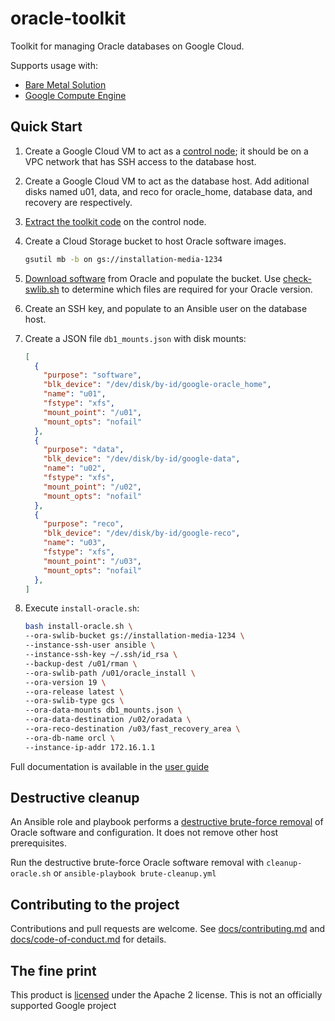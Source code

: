 # oracle-toolkit

Toolkit for managing Oracle databases on Google Cloud.

Supports usage with:

- [Bare Metal Solution](https://cloud.google.com/bare-metal)
- [Google Compute Engine](https://cloud.google.com/products/compute)

## Quick Start

1. Create a Google Cloud VM to act as a [control node](/docs/user-guide.md#control-node-requirements); it should be on a VPC network that has SSH access to the database host.
1. Create a Google Cloud VM to act as the database host. Add aditional disks named u01, data, and reco for oracle_home, database data, and recovery are respectively.
1. [Extract the toolkit code](/docs/user-guide.md#installing-the-toolkit) on the control node.
1. Create a Cloud Storage bucket to host Oracle software images.
     ```bash
     gsutil mb -b on gs://installation-media-1234
     ```
1. [Download software](/docs/user-guide.md#downloading-and-staging-the-oracle-software) from Oracle and populate the bucket. Use [check-swlib.sh](/docs/user-guide.md#validating-media) to determine which files are required for your Oracle version.

1. Create an SSH key, and populate to an Ansible user on the database host.
1. Create a JSON file `db1_mounts.json` with disk mounts:
   ```json
   [
     {
       "purpose": "software",
       "blk_device": "/dev/disk/by-id/google-oracle_home",
       "name": "u01",
       "fstype": "xfs",
       "mount_point": "/u01",
       "mount_opts": "nofail"
     },
     {
       "purpose": "data",
       "blk_device": "/dev/disk/by-id/google-data",
       "name": "u02",
       "fstype": "xfs",
       "mount_point": "/u02",
       "mount_opts": "nofail"
     },
     {
       "purpose": "reco",
       "blk_device": "/dev/disk/by-id/google-reco",
       "name": "u03",
       "fstype": "xfs",
       "mount_point": "/u03",
       "mount_opts": "nofail"
     },
   ]
   ```
1. Execute `install-oracle.sh`:
   ```bash
   bash install-oracle.sh \
   --ora-swlib-bucket gs://installation-media-1234 \
   --instance-ssh-user ansible \
   --instance-ssh-key ~/.ssh/id_rsa \
   --backup-dest /u01/rman \
   --ora-swlib-path /u01/oracle_install \
   --ora-version 19 \
   --ora-release latest \
   --ora-swlib-type gcs \
   --ora-data-mounts db1_mounts.json \
   --ora-data-destination /u02/oradata \
   --ora-reco-destination /u03/fast_recovery_area \
   --ora-db-name orcl \
   --instance-ip-addr 172.16.1.1
   ```

Full documentation is available in the [user guide](/docs/user-guide.md)

## Destructive cleanup

An Ansible role and playbook performs a [destructive brute-force removal](/docs/user-guide.md#destructive-cleanup) of Oracle software and configuration. It does not remove other host prerequisites.

Run the destructive brute-force Oracle software removal with `cleanup-oracle.sh` or `ansible-playbook brute-cleanup.yml`

## Contributing to the project

Contributions and pull requests are welcome. See [docs/contributing.md](docs/contributing.md) and [docs/code-of-conduct.md](docs/code-of-conduct.md) for details.

## The fine print

This product is [licensed](LICENSE) under the Apache 2 license. This is not an officially supported Google project
